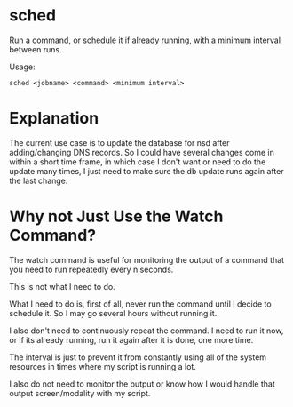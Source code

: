 sched
=====

Run a command, or schedule it if already running, with a minimum interval between runs.

Usage:

```
sched <jobname> <command> <minimum interval>
```

Explanation
===========

The current use case is to update the database for nsd after adding/changing DNS records. So I could have several changes come in within a short time frame, in which case I don't want or need to do the update many times, I just need to make sure the db update runs again after the last change.

Why not Just Use the Watch Command?
===================================

The watch command is useful for monitoring the output of a command that you need to run repeatedly every n seconds.

This is not what I need to do.

What I need to do is, first of all, never run the command until I decide to schedule it.  So I may go several hours without running it.

I also don't need to continuously repeat the command.  I need to run it now, or if its already running, run it again after it is done, one more time.

The interval is just to prevent it from constantly using all of the system resources in times where my script is running a lot.

I also do not need to monitor the output or know how I would handle that output screen/modality with my script.

